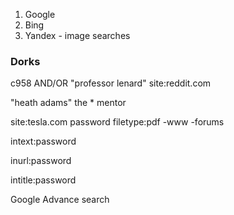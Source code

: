 1. Google
2. Bing
3. Yandex - image searches

### Dorks

c958 AND/OR "professor lenard" site:reddit.com

"heath adams" the * mentor

site:tesla.com password filetype:pdf -www -forums

intext:password

inurl:password

intitle:password

Google Advance search